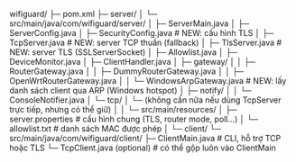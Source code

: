 wifiguard/
├─ pom.xml
├─ server/
│  └─ src/main/java/com/wifiguard/server/
│     ├─ ServerMain.java
│     ├─ ServerConfig.java
│     ├─ SecurityConfig.java        # NEW: cấu hình TLS
│     ├─ TcpServer.java             # NEW: server TCP thuần (fallback)
│     ├─ TlsServer.java             # NEW: server TLS (SSLServerSocket)
│     ├─ Allowlist.java
│     ├─ DeviceMonitor.java
│     ├─ ClientHandler.java
│     ├─ gateway/
│     │  ├─ RouterGateway.java
│     │  ├─ DummyRouterGateway.java
│     │  ├─ OpenWrtRouterGateway.java
│     │  └─ WindowsArpGateway.java  # NEW: lấy danh sách client qua ARP (Windows hotspot)
│     ├─ notify/
│     │  └─ ConsoleNotifier.java
│     └─ tcp/
│        └─ (không cần nữa nếu dùng TcpServer trực tiếp, nhưng có thể giữ)
│
│  └─ src/main/resources/
│     ├─ server.properties          # cấu hình chung (TLS, router mode, poll…)
│     └─ allowlist.txt              # danh sách MAC được phép
│
└─ client/
   └─ src/main/java/com/wifiguard/client/
      ├─ ClientMain.java            # CLI, hỗ trợ TCP hoặc TLS
      └─ TcpClient.java (optional)  # có thể gộp luôn vào ClientMain

